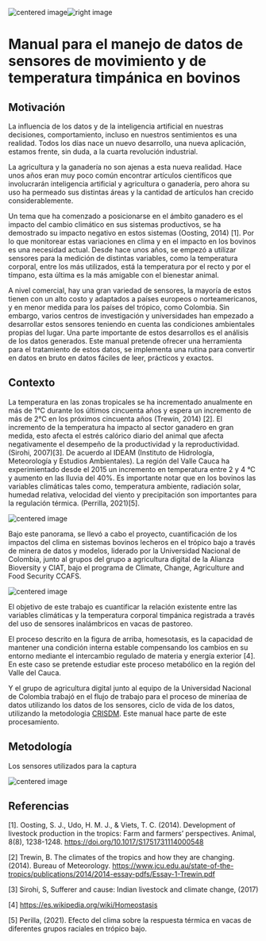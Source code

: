 <img src="https://www.artimix.fr/var/artimix/storage/images/artimix/partenaires/ccafs/31850-4-esl-ES/ccafs_medium.jpg" alt="centered image" id="logo" data-height-percentage="100" data-actual-width="140" data-actual-height="55" class="center"><img src="https://ciat.cgiar.org/wp-content/uploads/Alliance_logo.png" alt="right image" id="logo" data-height-percentage="100" data-actual-width="140" data-actual-height="55" class="rigth">


# Manual para el manejo de datos de sensores de movimiento y de temperatura timpánica en bovinos


## Motivación
La influencia de los datos y de la inteligencia artificial en nuestras decisiones, comportamiento, incluso en nuestros sentimientos es una realidad. Todos los días nace un nuevo desarrollo, una nueva aplicación, estamos frente, sin duda, a la cuarta revolución industrial. 

La agricultura y la ganadería no son ajenas a esta nueva realidad. Hace unos años eran muy poco común encontrar artículos científicos que involucrarán inteligencia artificial y agricultura o ganadería, pero ahora su uso ha permeado sus distintas áreas y la cantidad de artículos han crecido considerablemente.

Un tema que ha comenzado a posicionarse en el ámbito ganadero es el impacto del cambio climático en sus sistemas productivos, se ha demostrado su impacto negativo en estos sistemas (Oosting, 2014) [1].  Por lo que monitorear estas variaciones en clima y en el impacto en los bovinos es una necesidad actual. Desde hace unos años, se empezó a utilizar sensores para la medición de distintas variables, como la temperatura corporal, entre los más utilizados, está la temperatura por el recto y por el tímpano, esta última es la más amigable con el bienestar animal. 

A nivel comercial, hay una gran variedad de sensores, la mayoría de estos tienen con un alto costo y adaptados a países europeos o norteamericanos, y en menor medida para los países del trópico, como Colombia. Sin embargo, varios centros de investigación y universidades han empezado a desarrollar estos sensores teniendo en cuenta las condiciones ambientales propias del lugar. Una parte importante de estos desarrollos es el análisis de los datos generados. Este manual pretende ofrecer una herramienta para el tratamiento de estos datos, se implementa una rutina para convertir en datos en bruto en datos fáciles de leer, prácticos y exactos. 

## Contexto

La temperatura en las zonas tropicales se ha incrementado  anualmente en más de  1°C durante los últimos cincuenta años y espera un incremento de más de 2°C en los próximos cincuenta años (Trewin, 2014) [2].  El incremento de la temperatura ha impacto al sector ganadero en gran medida, esto afecta el estrés calórico diario del animal que afecta negativamente el desempeño de la productividad  y la reproductividad. (Sirohi, 2007)[3].  De acuerdo al IDEAM (Instituto de Hidrología, Meteorología y Estudios Ambientales). La región del Valle Cauca ha experimientado desde el 2015 un incremento en temperatura entre 2 y 4 °C y aumento en las lluvia del 40%. Es importante notar que en los bovinos las variables climáticas tales como, temperatura ambiente, radiación solar, humedad relativa, velocidad del viento y precipitación son importantes para la regulación térmica. (Perrilla, 2021)[5]. 

<img src="https://github.com/j-river1/sensoresbovinos/blob/main/Imagenes/Vaca2.png" alt="centered image" id="logo" data-height-percentage="100" data-actual-width="140" data-actual-height="55" class="center">

Bajo este panorama, se llevó a cabo el proyecto, cuantificación de los impactos del clima en sistemas bovinos lecheros en el trópico bajo a través de minera de datos y modelos, liderado por la Universidad Nacional de Colombia, junto al grupos del grupo a agricultura digital de la Alianza Bioversity y CIAT, bajo el programa de Climate, Change, Agriculture and Food Security CCAFS. 


<img src="https://github.com/j-river1/sensoresbovinos/blob/main/Imagenes/Vaca1.png" alt="centered image" id="logo" data-height-percentage="100" data-actual-width="140" data-actual-height="55" class="center">
                                     
 
El objetivo de este trabajo es cuantificar la relación existente entre las variables climáticas y la temperatura corporal timpánica registrada a través del uso de sensores inalámbricos en vacas de pastoreo. 

El proceso descrito en la figura de arriba, homesotasis, es la capacidad de mantener una condición interna estable compensando los cambios en su entorno mediante el intercambio regulado de materia y energía exterior [4].  En este caso se pretende estudiar este proceso metabólico en la región del Valle del Cauca. 

Y el grupo de agricultura digital junto al equipo de la Universidad Nacional de Colombia trabajó en el flujo de trabajo para el proceso de mineríaa de datos utilizando los datos de los sensores, ciclo de vida de los datos, utilizando la metodologia [CRISDM](https://www.sngular.com/es/data-science-crisp-dm-metodologia/). Este manual hace parte de este procesamiento.


## Metodología

Los sensores utilizados para la captura 

<img src="https://github.com/j-river1/sensoresbovinos/blob/main/Imagenes/Vaca1.png" alt="centered image" id="logo" data-height-percentage="100" data-actual-width="140" data-actual-height="55" class="center">


## Referencias 
[1]. Oosting, S. J., Udo, H. M. J., & Viets, T. C. (2014). Development of livestock production in the tropics: Farm and farmers’ perspectives. Animal, 8(8), 1238-1248. https://doi.org/10.1017/S1751731114000548 

[2] Trewin, B. The climates of the tropics and how they are changing. (2014). Bureau of Meteorology. https://www.jcu.edu.au/state-of-the-tropics/publications/2014/2014-essay-pdfs/Essay-1-Trewin.pdf

[3] Sirohi, S, Sufferer and cause: Indian livestock and climate change, (2017)

[4] https://es.wikipedia.org/wiki/Homeostasis

[5] Perilla, (2021). Efecto del clima sobre la respuesta térmica en vacas de diferentes grupos raciales en trópico bajo.

